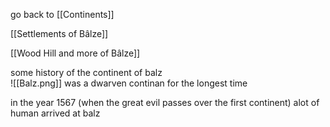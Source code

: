 go back to [[Continents]]


[[Settlements of Bâlze]]

[[Wood Hill and more of Bâlze]]

some history of the continent of balz  
![[Balz.png]]
was a dwarven continan for the longest time 

in the year 1567 (when the great evil passes over the first continent) alot of human arrived at balz 